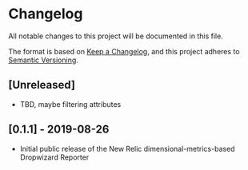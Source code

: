 # Changelog
All notable changes to this project will be documented in this file.

The format is based on [Keep a Changelog](https://keepachangelog.com/en/1.0.0/),
and this project adheres to [Semantic Versioning](https://semver.org/spec/v2.0.0.html).

## [Unreleased]
- TBD, maybe filtering attributes

## [0.1.1] - 2019-08-26
- Initial public release of the New Relic dimensional-metrics-based Dropwizard Reporter
